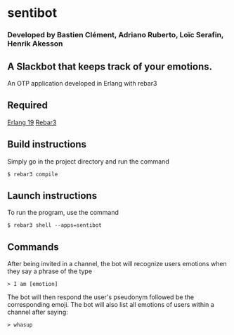 sentibot
=====
### Developed by Bastien Clément, Adriano Ruberto, Loïc Serafin, Henrik Akesson

## A Slackbot that keeps track of your emotions.


An OTP application developed in Erlang with rebar3

Required
-----
[Erlang 19](https://www.erlang.org/)
[Rebar3](https://github.com/erlang/rebar3)


Build instructions
-----
Simply go in the project directory and run the command 

    $ rebar3 compile

Launch instructions
-----
To run the program, use the command

    $ rebar3 shell --apps=sentibot

Commands
-----
After being invited in a channel, the bot will recognize users emotions when they say a phrase of the type

    > I am [emotion]

The bot will then respond the user's pseudonym followed be the corresponding emoji. 
The bot will also list all emotions of users within a channel after saying:

    > whasup